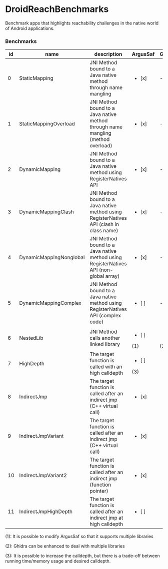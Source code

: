 # DroidReachBenchmarks

Benchmark apps that highlights reachability challenges in the native world of Android applications.

### Benchmarks

|id  | name                    | description                                                                              | ArgusSaf                 | Ghidra                   | DroidReach            |
|----|-------------------------|------------------------------------------------------------------------------------------|--------------------------|--------------------------|-----------------------|
| 0  | StaticMapping           | JNI Method bound to a Java native method through name mangling                           | <ul><li>[x]</li></ul>    | -                        | <ul><li>[x]</li></ul> |
| 1  | StaticMappingOverload   | JNI Method bound to a Java native method through name mangling (method overload)         | <ul><li>[x]</li></ul>    | -                        | <ul><li>[x]</li></ul> |
| 2  | DynamicMapping          | JNI Method bound to a Java native method using RegisterNatives API                       | <ul><li>[x]</li></ul>    | -                        | <ul><li>[x]</li></ul> |
| 3  | DynamicMappingClash     | JNI Method bound to a Java native method using RegisterNatives API (clash in class name) | <ul><li>[x]</li></ul>    | -                        | <ul><li>[x]</li></ul> |
| 4  | DynamicMappingNonglobal | JNI Method bound to a Java native method using RegisterNatives API (non-global array)    | <ul><li>[x]</li></ul>    | -                        | <ul><li>[x]</li></ul> |
| 5  | DynamicMappingComplex   | JNI Method bound to a Java native method using RegisterNatives API (complex code)        | <ul><li>[ ]</li></ul>    | -                        | <ul><li>[x]</li></ul> |
| 6  | NestedLib               | JNI Method calls another linked library                                                  | <ul><li>[ ]</li></ul>(1) | <ul><li>[ ]</li></ul>(2) | <ul><li>[x]</li></ul> |
| 7  | HighDepth               | The target function is called with an high calldepth                                     | <ul><li>[ ]</li></ul>(3) | <ul><li>[x]</li></ul>    | <ul><li>[x]</li></ul> |
| 8  | IndirectJmp             | The target function is called after an indirect jmp (C++ virtual call)                   | <ul><li>[x]</li></ul>    | <ul><li>[ ]</li></ul>    | <ul><li>[x]</li></ul> |
| 9  | IndirectJmpVariant      | The target function is called after an indirect jmp (C++ virtual call)                   | <ul><li>[x]</li></ul>    | <ul><li>[ ]</li></ul>    | <ul><li>[x]</li></ul> |
| 10 | IndirectJmpVariant2     | The target function is called after an indirect jmp (function pointer)                   | <ul><li>[x]</li></ul>    | <ul><li>[ ]</li></ul>    | <ul><li>[x]</li></ul> |
| 11 | IndirectJmpHighDepth    | The target function is called after an indirect jmp at high calldepth                    | <ul><li>[ ]</li></ul>    | <ul><li>[ ]</li></ul>    | <ul><li>[x]</li></ul> |

(1): It is possible to modify ArgusSaf so that it supports multiple libraries

(2): Ghidra can be enhanced to deal with multiple libraries

(3): It is possible to increase the calldepth, but there is a trade-off between running time/memory usage and desired calldepth.
